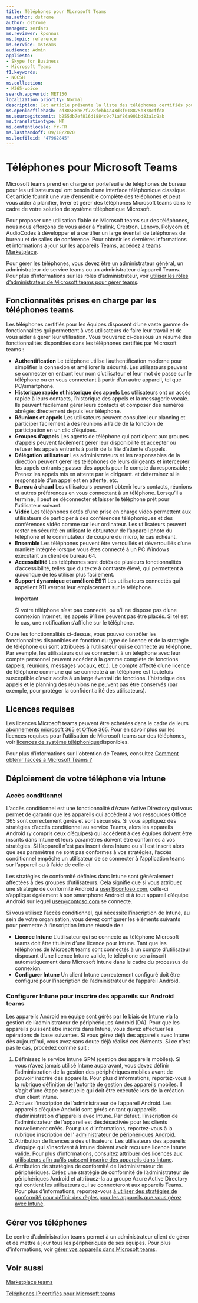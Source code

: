 ```yaml
---
title: Téléphones pour Microsoft Teams
ms.author: dstrome
author: dstrome
manager: serdars
ms.reviewer: kponnus
ms.topic: reference
ms.service: msteams
audience: Admin
appliesto:
- Skype for Business
- Microsoft Teams
f1.keywords:
- NOCSH
ms.collection:
- M365-voice
search.appverid: MET150
localization_priority: Normal
description: Cet article présente la liste des téléphones certifiés pour Microsoft teams ainsi que les fonctionnalités prises en charge par les téléphones certifiés pour Microsoft Teams.
ms.openlocfilehash: cd38586b67f728febb4a43d3f018875b378cffd8
ms.sourcegitcommit: b255db7ef816d1884c9c71af86a901bd83a1d9ab
ms.translationtype: MT
ms.contentlocale: fr-FR
ms.lasthandoff: 09/18/2020
ms.locfileid: "47962845"
---
```

# <a name="phones-for-microsoft-teams"></a>Téléphones pour Microsoft Teams

Microsoft teams prend en charge un portefeuille de téléphones de bureau pour les utilisateurs qui ont besoin d’une interface téléphonique classique. Cet article fournit une vue d’ensemble complète des téléphones et peut vous aider à planifier, livrer et gérer des téléphones Microsoft teams dans le cadre de votre solution de système téléphonique Microsoft. 

Pour proposer une utilisation fiable de Microsoft teams sur des téléphones, nous nous efforçons de vous aider à Yealink, Crestron, Lenovo, Polycom et AudioCodes à développer et à certifier un large éventail de téléphones de bureau et de salles de conférence. Pour obtenir les dernières informations et informations à jour sur les appareils Teams, accédez à [teams Marketplace](https://office.com/teamsdevices).

Pour gérer les téléphones, vous devez être un administrateur général, un administrateur de service teams ou un administrateur d’appareil Teams. Pour plus d’informations sur les rôles d’administrateur, voir [utiliser les rôles d’administrateur de Microsoft teams pour gérer teams](../using-admin-roles.md).

## <a name="features-supported-by-teams-phones"></a>Fonctionnalités prises en charge par les téléphones teams
Les téléphones certifiés pour les équipes disposent d’une vaste gamme de fonctionnalités qui permettent à vos utilisateurs de faire leur travail et de vous aider à gérer leur utilisation. Vous trouverez ci-dessous un résumé des fonctionnalités disponibles dans les téléphones certifiés par Microsoft teams :

- **Authentification** Le téléphone utilise l’authentification moderne pour simplifier la connexion et améliorer la sécurité. Les utilisateurs peuvent se connecter en entrant leur nom d’utilisateur et leur mot de passe sur le téléphone ou en vous connectant à partir d’un autre appareil, tel que PC/smartphone.
- **Historique rapide et historique des appels** Les utilisateurs ont un accès rapide à leurs contacts, l’historique des appels et la messagerie vocale. Ils peuvent facilement gérer leurs contacts et composer des numéros abrégés directement depuis leur téléphone.
- **Réunions et appels** Les utilisateurs peuvent consulter leur planning et participer facilement à des réunions à l’aide de la fonction de participation en un clic d’équipes.
- **Groupes d’appels** Les agents de téléphone qui participent aux groupes d’appels peuvent facilement gérer leur disponibilité et accepter ou refuser les appels entrants à partir de la file d’attente d’appels.
- **Délégation utilisateur** Les administrateurs et les responsables de la direction peuvent gérer les téléphones de leurs dirigeants et intercepter les appels entrants ; passer des appels pour le compte du responsable ; Prenez les appels mis en attente par le dirigeant. et déterminez si le responsable d’un appel est en attente, etc.
- **Bureau à chaud** Les utilisateurs peuvent obtenir leurs contacts, réunions et autres préférences en vous connectant à un téléphone. Lorsqu’il a terminé, il peut se déconnecter et laisser le téléphone prêt pour l’utilisateur suivant.
- **Vidéo** Les téléphones dotés d’une prise en charge vidéo permettent aux utilisateurs de participer à des conférences téléphoniques et des conférences vidéo comme sur leur ordinateur. Les utilisateurs peuvent rester en sécurité en utilisant le obturateur de l’appareil photo du téléphone et le commutateur de coupure du micro, le cas échéant.
- **Ensemble** Les téléphones peuvent être verrouillés et déverrouillés d’une manière intégrée lorsque vous êtes connecté à un PC Windows exécutant un client de bureau 64.
- **Accessibilité** Les téléphones sont dotés de plusieurs fonctionnalités d’accessibilité, telles que du texte à contraste élevé, qui permettent à quiconque de les utiliser plus facilement.
- **Support dynamique et amélioré E911** Les utilisateurs connectés qui appellent 911 verront leur emplacement sur le téléphone. 
    > [!IMPORTANT]
    > Si votre téléphone n’est pas connecté, ou s’il ne dispose pas d’une connexion Internet, les appels 911 ne peuvent pas être placés. Si tel est le cas, une notification s’affiche sur le téléphone.

Outre les fonctionnalités ci-dessus, vous pouvez contrôler les fonctionnalités disponibles en fonction du type de licence et de la stratégie de téléphone qui sont attribuées à l’utilisateur qui se connecte au téléphone. Par exemple, les utilisateurs qui se connectent à un téléphone avec leur compte personnel peuvent accéder à la gamme complète de fonctions (appels, réunions, messages vocaux, etc.). Le compte affecté d’une licence de téléphone commune qui se connecte à un téléphone est toutefois susceptible d’avoir accès à un large éventail de fonctions. l’historique des appels et le planning des réunions ne peuvent pas être conservés (par exemple, pour protéger la confidentialité des utilisateurs).

## <a name="required-licenses"></a>Licences requises

Les licences Microsoft teams peuvent être achetées dans le cadre de leurs [abonnements microsoft 365 et Office 365](https://docs.microsoft.com/office365/servicedescriptions/teams-service-description). Pour en savoir plus sur les licences requises pour l’utilisation de Microsoft teams sur des téléphones, voir [licences de système téléphonique](https://products.office.com/microsoft-teams/voice-calling)disponibles.

Pour plus d’informations sur l'obtention de Teams, consultez [Comment obtenir l’accès à Microsoft Teams ?](https://support.office.com/article/fc7f1634-abd3-4f26-a597-9df16e4ca65b)

## <a name="deploy-your-phones-via-intune"></a>Déploiement de votre téléphone via Intune

### <a name="conditional-access"></a>Accès conditionnel

L’accès conditionnel est une fonctionnalité d’Azure Active Directory qui vous permet de garantir que les appareils qui accèdent à vos ressources Office 365 sont correctement gérés et sont sécurisés.  Si vous appliquez des stratégies d’accès conditionnel au service Teams, alors les appareils Android (y compris ceux d’équipes) qui accèdent à des équipes doivent être inscrits dans Intune et leurs paramètres doivent être conformes à vos stratégies.  Si l’appareil n’est pas inscrit dans Intune ou s’il est inscrit alors que ses paramètres ne sont pas conformes à vos stratégies, l’accès conditionnel empêche un utilisateur de se connecter à l’application teams sur l’appareil ou à l’aide de celle-ci.

Les stratégies de conformité définies dans Intune sont généralement affectées à des groupes d’utilisateurs.  Cela signifie que si vous attribuez une stratégie de conformité Android à user@contoso.com, celle-ci s’applique également à son smartphone Android et à tout appareil d’équipe Android sur lequel user@contoso.com se connecte.

Si vous utilisez l’accès conditionnel, qui nécessite l’inscription de Intune, au sein de votre organisation, vous devez configurer les éléments suivants pour permettre à l’inscription Intune réussie de :

- **Licence Intune** L’utilisateur qui se connecte au téléphone Microsoft teams doit être titulaire d’une licence pour Intune.  Tant que les téléphones de Microsoft teams sont connectés à un compte d’utilisateur disposant d’une licence Intune valide, le téléphone sera inscrit automatiquement dans Microsoft Intune dans le cadre du processus de connexion.
- **Configurer Intune** Un client Intune correctement configuré doit être configuré pour l’inscription de l’administrateur de l’appareil Android.

### <a name="configure-intune-to-enroll-teams-android-based-devices"></a>Configurer Intune pour inscrire des appareils sur Android teams

Les appareils Android en équipe sont gérés par le biais de Intune via la gestion de l’administrateur de périphériques Android (DA). Pour que les appareils puissent être inscrits dans Intune, vous devez effectuer les opérations de base suivantes.  Si vous gérez déjà des appareils avec Intune dès aujourd’hui, vous avez sans doute déjà réalisé ces éléments.  Si ce n’est pas le cas, procédez comme suit :

1. Définissez le service Intune GPM (gestion des appareils mobiles).  Si vous n’avez jamais utilisé Intune auparavant, vous devez définir l’administration de la gestion des périphériques mobiles avant de pouvoir inscrire des appareils. Pour plus d’informations, reportez-vous à [la rubrique définition de l’autorité de gestion des appareils mobiles](https://docs.microsoft.com/intune/fundamentals/mdm-authority-set).  Il s’agit d’une étape ponctuelle qui doit être exécutée lors de la création d’un client Intune.
2. Activez l’inscription de l’administrateur de l’appareil Android. Les appareils d’équipe Android sont gérés en tant qu’appareils d’administration d’appareils avec Intune.  Par défaut, l’inscription de l’administrateur de l’appareil est désdésactivée pour les clients nouvellement créés.  Pour plus d’informations, reportez-vous à la rubrique inscription de l' [administrateur de périphériques Android](https://docs.microsoft.com/intune/enrollment/android-enroll-device-administrator).
3. Attribution de licences à des utilisateurs. Les utilisateurs des appareils d’équipe qui s’inscrivent à Intune doivent avoir reçu une licence Intune valide. Pour plus d’informations, consultez [attribuer des licences aux utilisateurs afin qu’ils puissent inscrire des appareils dans Intune](https://docs.microsoft.com/intune/fundamentals/licenses-assign).
4. Attribution de stratégies de conformité de l’administrateur de périphériques.  Créez une stratégie de conformité de l’administrateur de périphériques Android et attribuez-la au groupe Azure Active Directory qui contient les utilisateurs qui se connecteront aux appareils Teams. Pour plus d’informations, reportez-vous [à utiliser des stratégies de conformité pour définir des règles pour les appareils que vous gérez avec Intune](https://docs.microsoft.com/mem/intune/protect/device-compliance-get-started).

## <a name="manage-your-phones"></a>Gérer vos téléphones

Le centre d’administration teams permet à un administrateur client de gérer et de mettre à jour tous les périphériques de ses équipes. Pour plus d’informations, voir [gérer vos appareils dans Microsoft teams](https://docs.microsoft.com/microsoftteams/devices/device-management). 

## <a name="see-also"></a>Voir aussi

[Marketplace teams](https://office.com/teamsdevices)

[Téléphones IP certifiés pour Microsoft teams](teams-ip-phones.md)
